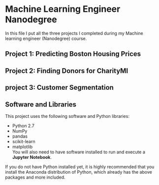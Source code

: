 # Machine Learning Engineer Nanodegree
In this file I put all the three projects I completed during my Machine learning engineer (Nanodegree) course.

## Project 1: Predicting Boston Housing Prices

## Project 2: Finding Donors for CharityMl

## project 3: Customer Segmentation

## Software and Libraries
This project uses the following software and Python libraries:

* Python 2.7
* NumPy
* pandas
* scikit-learn
* matplotlib  
You will also need to have software installed to run and execute a <b>Jupyter Notebook</b>.

If you do not have Python installed yet, it is highly recommended that you install the Anaconda distribution of Python, which already has the above packages and more included.
